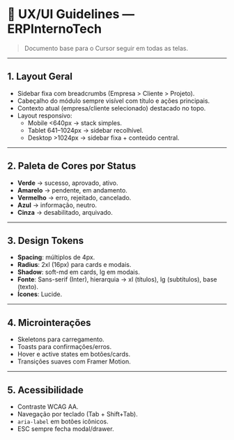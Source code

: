 # 🎨 UX/UI Guidelines — ERPInternoTech

> Documento base para o Cursor seguir em todas as telas.

---

## 1. Layout Geral
- Sidebar fixa com breadcrumbs (Empresa > Cliente > Projeto).
- Cabeçalho do módulo sempre visível com título e ações principais.
- Contexto atual (empresa/cliente selecionado) destacado no topo.
- Layout responsivo:
  - Mobile <640px → stack simples.
  - Tablet 641–1024px → sidebar recolhível.
  - Desktop >1024px → sidebar fixa + conteúdo central.

---

## 2. Paleta de Cores por Status
- **Verde** → sucesso, aprovado, ativo.
- **Amarelo** → pendente, em andamento.
- **Vermelho** → erro, rejeitado, cancelado.
- **Azul** → informação, neutro.
- **Cinza** → desabilitado, arquivado.

---

## 3. Design Tokens
- **Spacing**: múltiplos de 4px.
- **Radius**: 2xl (16px) para cards e modais.
- **Shadow**: soft-md em cards, lg em modais.
- **Fonte**: Sans-serif (Inter), hierarquia → xl (títulos), lg (subtítulos), base (texto).
- **Ícones**: Lucide.

---

## 4. Microinterações
- Skeletons para carregamento.
- Toasts para confirmações/erros.
- Hover e active states em botões/cards.
- Transições suaves com Framer Motion.

---

## 5. Acessibilidade
- Contraste WCAG AA.
- Navegação por teclado (Tab + Shift+Tab).
- `aria-label` em botões icônicos.
- ESC sempre fecha modal/drawer.
